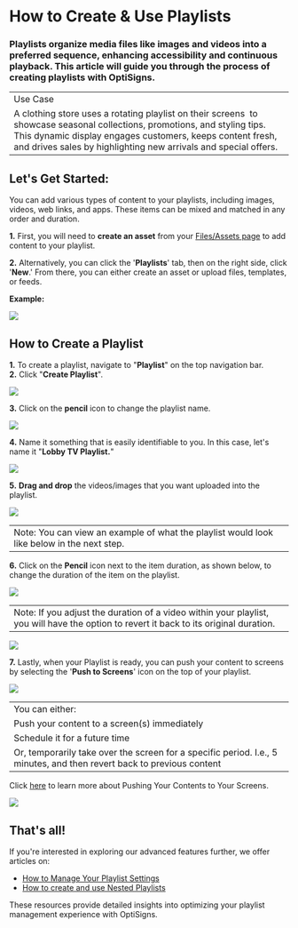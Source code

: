 # How to Create & Use Playlists

### Playlists organize media files like images and videos into a preferred sequence, enhancing accessibility and continuous playback. This article will guide you through the process of creating playlists with OptiSigns.

|  |
| --- |
| Use Case |
| A clothing store uses a rotating playlist on their screens  to showcase seasonal collections, promotions, and styling tips. This dynamic display engages customers, keeps content fresh, and drives sales by highlighting new arrivals and special offers. |

## Let's Get Started:

You can add various types of content to your playlists, including images, videos, web links, and apps. These items can be mixed and matched in any order and duration.

**1.** First, you will need to **create an asset** from your [Files/Assets page](https://app.optisigns.com/app/assetManagement) to add content to your playlist.

**2.** Alternatively, you can click the '**Playlists**' tab, then on the right side, click '**New**.' From there, you can either create an asset or upload files, templates, or feeds.

**Example:**

![](https://support.optisigns.com/hc/article_attachments/28295104587155)

## **How to Create a Playlist**

**1.** To create a playlist, navigate to "**Playlist**" on the top navigation bar.  
**2.** Click "**Create Playlist**".

![](https://support.optisigns.com/hc/article_attachments/28295121109011)

**3.** Click on the **pencil** icon to change the playlist name.

![](https://support.optisigns.com/hc/article_attachments/28295121110419)

**4.** Name it something that is easily identifiable to you. In this case, let's name it "**Lobby TV Playlist.**"

![](https://support.optisigns.com/hc/article_attachments/28295104598803)

**5.** **Drag and drop** the videos/images that you want uploaded into the playlist.

![](https://support.optisigns.com/hc/article_attachments/28295104600211)

|  |
| --- |
| Note: You can view an example of what the playlist would look like below in the next step. |

**6.** Click on the **Pencil** icon next to the item duration, as shown below, to change the duration of the item on the playlist.

![](https://support.optisigns.com/hc/article_attachments/28295104601235)

|  |
| --- |
| Note: If you adjust the duration of a video within your playlist, you will have the option to revert it back to its original duration. |

![](https://support.optisigns.com/hc/article_attachments/28337315567635)

**7.** Lastly, when your Playlist is ready, you can push your content to screens by selecting the '**Push to Screens**' icon on the top of your playlist.

![](https://support.optisigns.com/hc/article_attachments/28600828704787)

|  |
| --- |
| You can either: |
| Push your content to a screen(s) immediately |
| Schedule it for a future time |
| Or, temporarily take over the screen for a specific period. I.e., 5 minutes, and then revert back to previous content |

Click [here](https://support.optisigns.com/hc/en-us/articles/18988049363859-Push-Contents-to-your-Screens#:~:text=Simply%20click%20Edit%20in%20your,assign%20content%20to%20your%20screens.&text=This%20method%20will%20allow%20you,%2C%20SplitScreen%2C%20or%20using%20Designer.) to learn more about Pushing Your Contents to Your Screens.

![](https://support.optisigns.com/hc/article_attachments/28600828718739)

## **That's all!**

If you're interested in exploring our advanced features further, we offer articles on:

* [How to Manage Your Playlist Settings](https://support.optisigns.com/hc/en-us/articles/28295074995859-How-to-Manage-and-Edit-Your-Playlist-Settings)
* [How to create and use Nested Playlists](https://support.optisigns.com/hc/en-us/articles/360043621953-How-to-create-and-use-Nested-Playlists)

These resources provide detailed insights into optimizing your playlist management experience with OptiSigns.